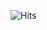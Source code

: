 ![Hits](https://hits.seeyoufarm.com/api/count/incr/badge.svg?url=https://github.com/BlokHCikeasGardenia/dataipl&count_bg=%2379C83D&title_bg=%23555555&icon=github.svg&icon_color=%23E7E7E7&title=visitors&edge_flat=false)
